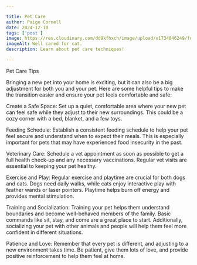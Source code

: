 ```yaml
---

title: Pet Care
author: Paige Cornell
date: 2024-12-10
tags: ['post']
image: https://res.cloudinary.com/dd9kfhxch/image/upload/v1734046249/fuzzy-rescue-e8_DXpvCvjY-unsplash_b2ofef.jpg
imageAlt: Well cared for cat.
description: Learn about pet care techniques! 

---
```

    
<article class="main-article">
<div class="container container--narrow flow">
<figcaption>
        
</figcaption>
 </figure>


<p>Pet Care Tips</p>

<p>Bringing a new pet into your home is exciting, but it can also be a big adjustment for both you and your pet. Here are some helpful tips to make the transition easier and ensure your pet feels comfortable and safe:</p>

<p>Create a Safe Space: Set up a quiet, comfortable area where your new pet can feel safe while they adjust to their new surroundings. This could be a cozy corner with a bed, blanket, and a few toys.</p>

<p>Feeding Schedule: Establish a consistent feeding schedule to help your pet feel secure and understand when to expect their meals. This is especially important for pets that may have experienced food insecurity in the past.</p>

<p>Veterinary Care: Schedule a vet appointment as soon as possible to get a full health check-up and any necessary vaccinations. Regular vet visits are essential to keeping your pet healthy.</p>

<p>Exercise and Play: Regular exercise and playtime are crucial for both dogs and cats. Dogs need daily walks, while cats enjoy interactive play with feather wands or laser pointers. Playtime helps burn off energy and provides mental stimulation.</p>

<p>Training and Socialization: Training your pet helps them understand boundaries and become well-behaved members of the family. Basic commands like sit, stay, and come are a great place to start. Additionally, socializing your pet with other animals and people will help them feel more confident in different situations.</p>

<p>Patience and Love: Remember that every pet is different, and adjusting to a new environment takes time. Be patient, give them lots of love, and provide positive reinforcement to help them feel at home.</p>